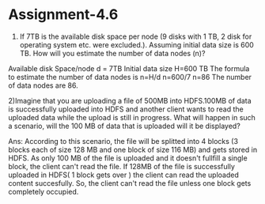# Assignment-4.6
1) If 7TB is the available disk space per node (9 disks with 1 TB, 2 disk for operating system etc.
were excluded.). Assuming initial data size is 600 TB. How will you estimate the number of data
nodes (n)?
    
 Available disk Space/node d = 7TB
 Initial data size H=600 TB
 The formula to estimate the number of data nodes is
          n=H/d
          n=600/7
          n=86
 The number of data nodes are 86.
       
2)Imagine that you are uploading a file of 500MB into HDFS.100MB of data is successfully
uploaded into HDFS and another client wants to read the uploaded data while the upload is still in
progress. What will happen in such a scenario, will the 100 MB of data that is uploaded will it be
displayed?


Ans: According to this scenario, the file will be splitted into 4 blocks (3 blocks each of size 128 MB and one block of size 116 MB) and gets stored in HDFS. As only 100 MB of the file is uploaded and it doesn't fullfill a single block, the client can't read the file. If 128MB of the file is successfully uploaded in HDFS( 1 block gets over ) the client can read  the uploaded content succesfully.
So, the client can't read the file unless one block gets completely occupied.
